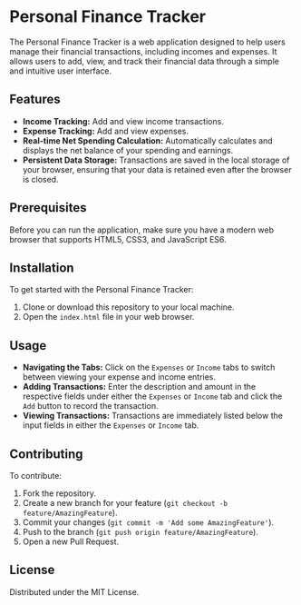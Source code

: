 # Personal Finance Tracker

The Personal Finance Tracker is a web application designed to help users manage their financial transactions, including incomes and expenses. It allows users to add, view, and track their financial data through a simple and intuitive user interface.

## Features

- **Income Tracking:** Add and view income transactions.
- **Expense Tracking:** Add and view expenses.
- **Real-time Net Spending Calculation:** Automatically calculates and displays the net balance of your spending and earnings.
- **Persistent Data Storage:** Transactions are saved in the local storage of your browser, ensuring that your data is retained even after the browser is closed.

## Prerequisites

Before you can run the application, make sure you have a modern web browser that supports HTML5, CSS3, and JavaScript ES6.

## Installation

To get started with the Personal Finance Tracker:

1. Clone or download this repository to your local machine.
2. Open the `index.html` file in your web browser.

## Usage

- **Navigating the Tabs:** Click on the `Expenses` or `Income` tabs to switch between viewing your expense and income entries.
- **Adding Transactions:** Enter the description and amount in the respective fields under either the `Expenses` or `Income` tab and click the `Add` button to record the transaction.
- **Viewing Transactions:** Transactions are immediately listed below the input fields in either the `Expenses` or `Income` tab.

## Contributing

To contribute:

1. Fork the repository.
2. Create a new branch for your feature (`git checkout -b feature/AmazingFeature`).
3. Commit your changes (`git commit -m 'Add some AmazingFeature'`).
4. Push to the branch (`git push origin feature/AmazingFeature`).
5. Open a new Pull Request.

## License

Distributed under the MIT License.